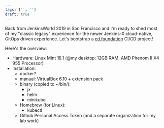 ```yaml
---
tags: ['', '']
draft: true
---
```

Back from JenkinsWorld 2019 in San Francisco and I'm ready to shed most of my
"classic legacy" experience for the newer Jenkins-X cloud-native, GitOps driven
experience. Let's bootstrap a [cd.foundation](https://cd.foundation/) CI/CD project!
<!--more-->

Here's the overview:

- Hardware: Linux Mint 19.1 (@my desktop: 12GB RAM, AMD Phenom II X4 955 Processor)
- Installation:
  - docker?
  - manual: VirtualBox 6.10 + extension pack
  - binary (copied to ~/bin/):
    - jx
    - helm
    - minikube
  - Homebrew (for Linux):
    - kubectl
  - Github Personal Access Token (and a separate organization for my lab work)
